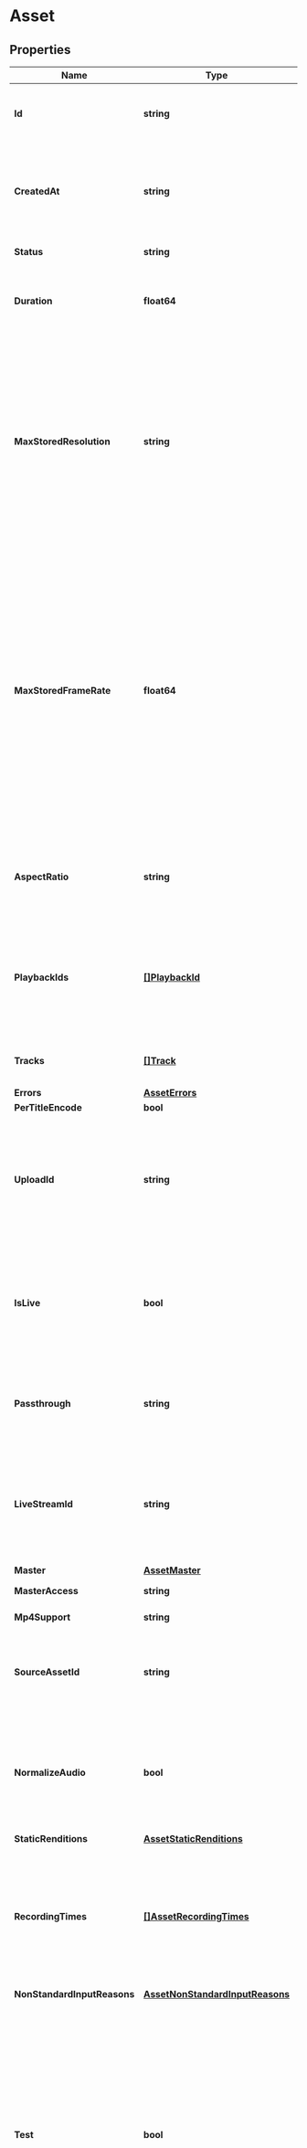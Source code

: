 # Asset

## Properties
Name | Type | Description | Notes
------------ | ------------- | ------------- | -------------
**Id** | **string** | Unique identifier for the Asset. Max 255 characters. | [optional] 
**CreatedAt** | **string** | Time the Asset was created, defined as a Unix timestamp (seconds since epoch). | [optional] 
**Status** | **string** | The status of the asset. | [optional] 
**Duration** | **float64** | The duration of the asset in seconds (max duration for a single asset is 12 hours). | [optional] 
**MaxStoredResolution** | **string** | The maximum resolution that has been stored for the asset. The asset may be delivered at lower resolutions depending on the device and bandwidth, however it cannot be delivered at a higher value than is stored. | [optional] 
**MaxStoredFrameRate** | **float64** | The maximum frame rate that has been stored for the asset. The asset may be delivered at lower frame rates depending on the device and bandwidth, however it cannot be delivered at a higher value than is stored. This field may return -1 if the frame rate of the input cannot be reliably determined. | [optional] 
**AspectRatio** | **string** | The aspect ratio of the asset in the form of &#x60;width:height&#x60;, for example &#x60;16:9&#x60;. | [optional] 
**PlaybackIds** | [**[]PlaybackId**](PlaybackID.md) | An array of Playback ID objects. Use these to create HLS playback URLs. See [Play your videos](https://docs.mux.com/guides/video/play-your-videos) for more details. | [optional] 
**Tracks** | [**[]Track**](Track.md) | The individual media tracks that make up an asset. | [optional] 
**Errors** | [**AssetErrors**](Asset_errors.md) |  | [optional] 
**PerTitleEncode** | **bool** |  | [optional] 
**UploadId** | **string** | Unique identifier for the Direct Upload. This is an optional parameter added when the asset is created from a direct upload. | [optional] 
**IsLive** | **bool** | Whether the asset is created from a live stream and the live stream is currently &#x60;active&#x60; and not in &#x60;idle&#x60; state. | [optional] 
**Passthrough** | **string** | Arbitrary user-supplied metadata set for the asset. Max 255 characters. | [optional] 
**LiveStreamId** | **string** | Unique identifier for the live stream. This is an optional parameter added when the asset is created from a live stream. | [optional] 
**Master** | [**AssetMaster**](Asset_master.md) |  | [optional] 
**MasterAccess** | **string** |  | [optional] [default to MASTER_ACCESS_NONE]
**Mp4Support** | **string** |  | [optional] [default to MP4_SUPPORT_NONE]
**SourceAssetId** | **string** | Asset Identifier of the video used as the source for creating the clip. | [optional] 
**NormalizeAudio** | **bool** | Normalize the audio track loudness level. This parameter is only applicable to on-demand (not live) assets. | [optional] [default to false]
**StaticRenditions** | [**AssetStaticRenditions**](Asset_static_renditions.md) |  | [optional] 
**RecordingTimes** | [**[]AssetRecordingTimes**](Asset_recording_times.md) | An array of individual live stream recording sessions. A recording session is created on each encoder connection during the live stream | [optional] 
**NonStandardInputReasons** | [**AssetNonStandardInputReasons**](Asset_non_standard_input_reasons.md) |  | [optional] 
**Test** | **bool** | True means this live stream is a test asset. A test asset can help evaluate the Mux Video APIs without incurring any cost. There is no limit on number of test assets created. Test assets are watermarked with the Mux logo, limited to 10 seconds, and deleted after 24 hrs. | [optional] 

[[Back to Model list]](../README.md#documentation-for-models) [[Back to API list]](../README.md#documentation-for-api-endpoints) [[Back to README]](../README.md)


